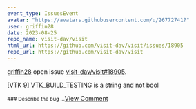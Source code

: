 ```yaml
---
event_type: IssuesEvent
avatar: "https://avatars.githubusercontent.com/u/26772741?"
user: griffin28
date: 2023-08-25
repo_name: visit-dav/visit
html_url: https://github.com/visit-dav/visit/issues/18905
repo_url: https://github.com/visit-dav/visit
---
```


<a href='https://github.com/griffin28' target='_blank'>griffin28</a> open issue <a href='https://github.com/visit-dav/visit/issues/18905' target='_blank'>visit-dav/visit#18905</a>.

<p>[VTK 9] VTK_BUILD_TESTING is a string and not bool</p><small>### Describe the bug...</small><a href='https://github.com/visit-dav/visit/issues/18905' target='_blank'>View Comment</a>